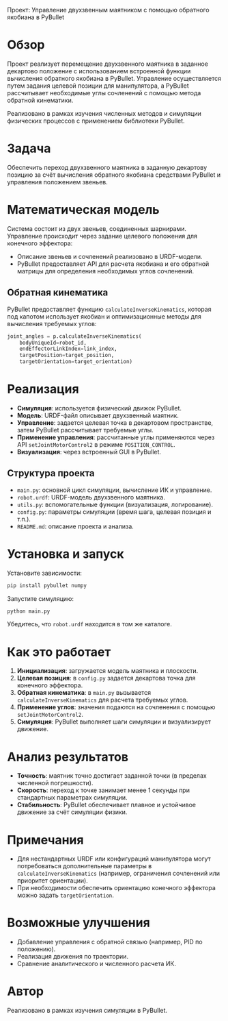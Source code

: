 Проект: Управление двухзвенным маятником с помощью обратного якобиана в PyBullet

# Обзор

Проект реализует перемещение двухзвенного маятника в заданное декартово положение с использованием встроенной функции вычисления обратного якобиана в PyBullet. Управление осуществляется путем задания целевой позиции для манипулятора, а PyBullet рассчитывает необходимые углы сочленений с помощью метода обратной кинематики.

Реализовано в рамках изучения численных методов и симуляции физических процессов с применением библиотеки PyBullet.

# Задача

Обеспечить переход двухзвенного маятника в заданную декартову позицию за счёт вычисления обратного якобиана средствами PyBullet и управления положением звеньев.

# Математическая модель

Система состоит из двух звеньев, соединенных шарнирами. Управление происходит через задание целевого положения для конечного эффектора:

* Описание звеньев и сочленений реализовано в URDF-модели.
* PyBullet предоставляет API для расчета якобиана и его обратной матрицы для определения необходимых углов сочленений.

## Обратная кинематика

PyBullet предоставляет функцию `calculateInverseKinematics`, которая под капотом использует якобиан и оптимизационные методы для вычисления требуемых углов:

```python
joint_angles = p.calculateInverseKinematics(
    bodyUniqueId=robot_id,
    endEffectorLinkIndex=link_index,
    targetPosition=target_position,
    targetOrientation=target_orientation)
```

# Реализация

* **Симуляция**: используется физический движок PyBullet.
* **Модель**: URDF-файл описывает двухзвенный маятник.
* **Управление**: задается целевая точка в декартовом пространстве, затем PyBullet рассчитывает требуемые углы.
* **Применение управления**: рассчитанные углы применяются через API `setJointMotorControl2` в режиме `POSITION_CONTROL`.
* **Визуализация**: через встроенный GUI в PyBullet.

## Структура проекта

* `main.py`: основной цикл симуляции, вычисление ИК и управление.
* `robot.urdf`: URDF-модель двухзвенного маятника.
* `utils.py`: вспомогательные функции (визуализация, логирование).
* `config.py`: параметры симуляции (время шага, целевая позиция и т.п.).
* `README.md`: описание проекта и анализа.

# Установка и запуск

Установите зависимости:

```bash
pip install pybullet numpy
```

Запустите симуляцию:

```bash
python main.py
```

Убедитесь, что `robot.urdf` находится в том же каталоге.

# Как это работает

1. **Инициализация**: загружается модель маятника и плоскости.
2. **Целевая позиция**: в `config.py` задается декартова точка для конечного эффектора.
3. **Обратная кинематика**: в `main.py` вызывается `calculateInverseKinematics` для расчета требуемых углов.
4. **Применение углов**: значения подаются на сочленения с помощью `setJointMotorControl2`.
5. **Симуляция**: PyBullet выполняет шаги симуляции и визуализирует движение.

# Анализ результатов

* **Точность**: маятник точно достигает заданной точки (в пределах численной погрешности).
* **Скорость**: переход к точке занимает менее 1 секунды при стандартных параметрах симуляции.
* **Стабильность**: PyBullet обеспечивает плавное и устойчивое движение за счёт симуляции физики.

# Примечания

* Для нестандартных URDF или конфигураций манипулятора могут потребоваться дополнительные параметры в `calculateInverseKinematics` (например, ограничения сочленений или приоритет ориентации).
* При необходимости обеспечить ориентацию конечного эффектора можно задать `targetOrientation`.

# Возможные улучшения

* Добавление управления с обратной связью (например, PID по положению).
* Реализация движения по траектории.
* Сравнение аналитического и численного расчета ИК.

# Автор

Реализовано в рамках изучения симуляции в PyBullet.
